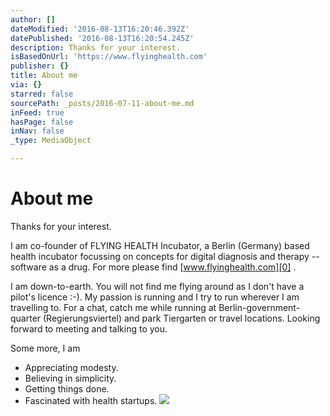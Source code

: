 ```yaml
---
author: []
dateModified: '2016-08-13T16:20:46.392Z'
datePublished: '2016-08-13T16:20:54.245Z'
description: Thanks for your interest.
isBasedOnUrl: 'https://www.flyinghealth.com'
publisher: {}
title: About me
via: {}
starred: false
sourcePath: _posts/2016-07-11-about-me.md
inFeed: true
hasPage: false
inNav: false
_type: MediaObject

---
```

# About me

Thanks for your interest.

I am co-founder of FLYING HEALTH Incubator, a Berlin (Germany) based health incubator focussing on concepts for digital diagnosis and therapy -- software as a drug. For more please find [www.flyinghealth.com][0] .

I am down-to-earth. You will not find me flying around as I don't have a pilot's licence :-). My passion is running and I try to run wherever I am travelling to. For a chat, catch me while running at Berlin-government-quarter (Regierungsviertel) and park Tiergarten or travel locations. Looking forward to meeting and talking to you.

Some more, I am

* Appreciating modesty.
* Believing in simplicity.
* Getting things done.
* Fascinated with health startups.
![](https://the-grid-user-content.s3-us-west-2.amazonaws.com/87bada6f-30cf-44c9-aa4a-21c4c8043c12.jpg)

[0]: https://flyinghealth.com/ "www.flyinghealth.com"